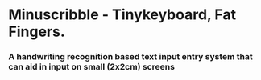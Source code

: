 # Minuscribble - Tinykeyboard, Fat Fingers.

### A handwriting recognition based text input entry system that can aid in input on small (2x2cm) screens
